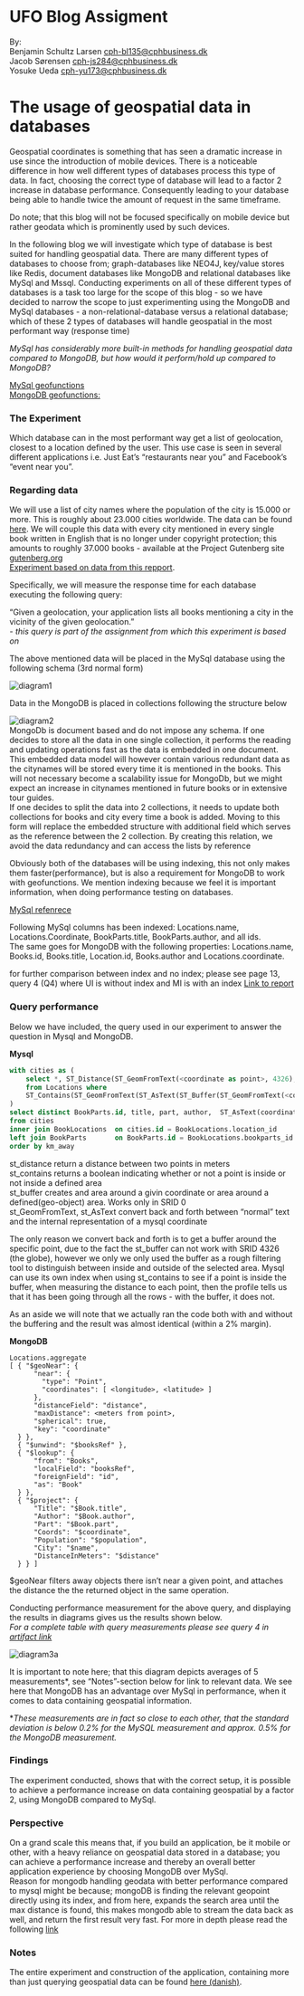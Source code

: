 # UFO Blog Assigment

By:  
Benjamin Schultz Larsen     cph-bl135@cphbusiness.dk  
Jacob Sørensen              cph-js284@cphbusiness.dk  
Yosuke Ueda                 cph-yu173@cphbusiness.dk  
  
# The usage of geospatial data in databases
<p>
Geospatial coordinates is something that has seen a dramatic increase in use since the introduction of mobile devices.  
There is a noticeable difference in how well different types of databases process this type of data.  
In fact, choosing the correct type of database will lead to a factor 2 increase in database performance.  
Consequently leading to your database being able to handle twice the amount of request in the same timeframe.
  
Do note; that this blog will not be focused specifically on mobile device but rather geodata which is prominently used by such devices.  
</p>
<p>
In the following blog we will investigate which type of database is best suited for handling geospatial data. There are many different types of databases to choose from; graph-databases like NEO4J, key/value stores like Redis, document databases like MongoDB and relational databases like MySql and Mssql.  
Conducting experiments on all of these different types of databases is a task too large for the scope of this blog - so we have decided to narrow the scope to just experimenting using the MongoDB and MySql databases - a non-relational-database versus a relational database; which of these 2 types of databases will handle geospatial in the most performant way (response time)  
  
*MySql has considerably more built-in methods for handling geospatial data compared to  MongoDB, but how would it perform/hold up compared to MongoDB?*
  
[MySql geofunctions](https://dev.mysql.com/doc/refman/5.7/en/spatial-function-reference.html)  
[MongoDB geofunctions:](https://docs.mongodb.com/manual/geospatial-queries/#id1)  

### The Experiment
Which database can in the most performant way get a list of geolocation, closest to a location defined by the user. This use case is seen in several different applications i.e. Just Eat’s “restaurants near you” and Facebook’s “event near you”.  
  
  
### Regarding data
We will use a list of city names where the population of the city is 15.000 or more. This is roughly about 23.000 cities worldwide. The data can be found [here](https://raw.githubusercontent.com/benjaco-edu/db-guttenburg/master/cities15000.txt). We will couple this data with every city mentioned in every single book written in English that is no longer under  copyright protection; this amounts to roughly 37.000 books - available at the Project Gutenberg site [gutenberg.org](http://www.gutenberg.org/)  
[Experiment based on data from this repport](https://github.com/benjaco-edu/db-guttenburg/blob/master/Rapport.pdf).  
  
Specifically, we will measure the response time for each database executing the following query:
  
“Given a geolocation, your application lists all books mentioning a city in the vicinity of the given geolocation.”  
*- this query is part of the assignment from which this experiment is based on*  
  
The above mentioned data will be placed in the MySql database using the following schema (3rd normal form)

![diagram1](https://github.com/cph-js284/UFOblog/blob/master/diagrams/diagram1.png)  

Data in the MongoDB is placed in collections following the structure below  

![diagram2](https://github.com/cph-js284/UFOblog/blob/master/diagrams/diagram2.png)  
MongoDb is document based and do not impose any schema. If one decides to store all the data in one single collection, it performs the reading and updating operations fast as the data is embedded in one document. This embedded data model will however contain various redundant data as the citynames will be stored every time it is mentioned in the books. This will not necessary become a scalability issue for MongoDb, but we might expect an increase in citynames mentioned in future books or in extensive tour guides.  
If one decides to split the data into 2 collections, it needs to update both collections for books and city every time a book is added. Moving to this form will replace the embedded structure with additional field which serves as the reference between the 2 collection. By creating this relation, we avoid the data redundancy and can access the lists by reference
    
Obviously both of the databases will be using indexing, this not only makes them faster(performance), but is also a requirement for MongoDB to work with geofunctions. We mention indexing because we feel it is important information, when doing performance testing on databases.  
  
[MySql refenrece](https://dev.mysql.com/doc/refman/5.5/en/optimization-indexes.html)

Following MySql columns has been indexed: Locations.name, Locations.Coordinate, BookParts.title, BookParts.author, and all ids.  
The same goes for MongoDB with the following properties: Locations.name, Books.id, Books.title, Location.id, Books.author and Locations.coordinate.  
  
for further comparison between index and no index; please see page 13, query 4 (Q4) where UI is without index and MI is with an index [Link to report](https://github.com/benjaco-edu/db-guttenburg/blob/master/Rapport.pdf)  
  
### Query performance
Below we have included, the query used in our experiment to answer the question in Mysql and MongoDB.  

**Mysql**
```sql
with cities as (
    select *, ST_Distance(ST_GeomFromText(<coordinate as point>, 4326), coordinate)/1000 as km_away 
    from Locations where 
    ST_Contains(ST_GeomFromText(ST_AsText(ST_Buffer(ST_GeomFromText(<coordinate as point>, 0), <distance from point in km>/111.226)), 4326), coordinate)
)
select distinct BookParts.id, title, part, author,  ST_AsText(coordinate) as point, km_away, name
from cities
inner join BookLocations  on cities.id = BookLocations.location_id
left join BookParts       on BookParts.id = BookLocations.bookparts_id
order by km_away
```
  
st_distance return a distance between two points in meters  
st_contains returns a boolean indicating whether or not a point is inside or not inside a defined area  
st_buffer creates and area around a givin coordinate or area around a defined(geo-object) area. Works only in SRID 0  
st_GeomFromText, st_AsText convert back and forth between “normal” text and the internal representation of a mysql coordinate   
  
The only reason we convert back and forth is to get a buffer around the specific point, due to the fact the st_buffer can not work with SRID 4326 (the globe), however we only we only used the buffer as a rough filtering tool to distinguish between inside and outside of the selected area.
Mysql can use its own index when using st_contains to see if a point is inside the buffer, when measuring the distance to each point, then the profile tells us that it has been going through all the rows - with the buffer, it does not.

As an aside we will note that we actually ran the code both with and without the buffering and the result was almost identical (within a 2% margin).

**MongoDB**  
```
Locations.aggregate
[ { "$geoNear": {
      "near": {
        "type": "Point",
        "coordinates": [ <longitude>, <latitude> ]
      },
      "distanceField": "distance",
      "maxDistance": <meters from point>, 
      "spherical": true,
      "key": "coordinate"
  } },
  { "$unwind": "$booksRef" },
  { "$lookup": {
      "from": "Books",
      "localField": "booksRef",
      "foreignField": "id",
      "as": "Book"
  } },
  { "$project": {
      "Title": "$Book.title",
      "Author": "$Book.author",
      "Part": "$Book.part",
      "Coords": "$coordinate",
      "Population": "$population",
      "City": "$name",
      "DistanceInMeters": "$distance"
  } } ]
```
  
$geoNear filters away objects there isn’t near a given point, and attaches the distance the the returned object in the same operation.
  
Conducting performance measurement for the above query, and displaying the results in diagrams gives us the results shown below.  
*For a complete table with query measurements please see query 4 in [artifact link](https://github.com/benjaco-edu/db-guttenburg/blob/master/Artefakt%20Applikationstiming.pdf)*  
  
![diagram3a](https://github.com/cph-js284/UFOblog/blob/master/diagrams/diagram3a.png)  

It is important to note here; that this diagram depicts averages of 5 measurements&ast;, see “Notes”-section below for link to relevant data. We see here that MongoDB has an advantage over MySql in performance, when it comes to data containing geospatial information.

&ast;*These measurements are in fact so close to each other, that the standard deviation is below 0.2% for the MySQL measurement and approx. 0.5% for the MongoDB measurement.*

### Findings  
The experiment conducted, shows that with the correct setup, it is possible to achieve a performance increase on data containing geospatial by a factor 2, using MongoDB compared to MySql. 
  
### Perspective
On a grand scale this means that, if you build an application, be it mobile or other, with a heavy reliance on geospatial data stored in a database; you can achieve a performance increase and thereby an overall better application experience by choosing MongoDB over MySql.  
Reason for mongodb handling geodata with better performance compared to mysql might be because; mongoDB is finding the relevant geopoint directly using its index, and from here, expands the search area until the max distance is found, this makes mongodb able to stream the data back as well, and return the first result very fast.
For more in depth please read the following [link](https://www.mongodb.com/blog/post/geospatial-performance-improvements-in-mongodb-3-2)


### Notes
The entire experiment and construction of the application, containing more than just querying geospatial data can be found [here (danish)](https://github.com/benjaco-edu/db-guttenburg/blob/master/Rapport.pdf).  
